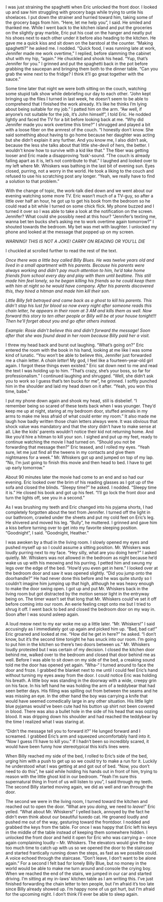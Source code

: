  I was just straining the spaghetti when Eric unlocked the front door. I looked up and saw him struggling with grocery bags while trying to untie his shoelaces. I put down the strainer and hurried toward him, taking some of the grocery bags from him. “Here, let me help you”, I said. He smiled and thanked me. While I went back to the kitchen island and put the groceries on the slightly gray marble, Eric put his coat on the hanger and neatly put his shoes next to each other under it before also heading to the kitchen. He gave me a quick kiss and sit down on the barstool at the counter. “Making spaghetti?” he asked me. I nodded. “Quick food, I was running late at work, Jennifer made me work overtime,” I replied, before slamming the cabinet shut with my hip, “again.” He chuckled and shook his head. “Yup, that’s Jennifer for you.” I grinned and put the spaghetti back in the pot before grabbing the saucepan and bringing them both to the dinner table. “Can you grab the wine next to the fridge? I think it’ll go great together with the sauce.”

Some time later that night we were both sitting on the couch, watching some stupid talk show while debriefing our day to each other. “John kept bringing up the files I turned in last week, he doesn’t seem to be able to comprehend that I finished the work already. It’s like he thinks I’m lying about being suitable for my job.” I patted him on the arm. “Aw well, if anyone’s not suitable for the job, it’s John himself”, I told Eric. He nodded lightly and faced the TV for a bit before looking back at me. “Why did Jennifer made you work overtime this time?” I shrugged and played a bit with a loose fiber on the armrest of the couch. “I honestly don’t know. She said something about having to go home because her daughter was acting but she didn’t explain it any further. And you know me, I also didn’t ask, because the less she talks about that little she-devil of hers, the better. I wouldn’t know how to survive with a kid like that.” The fiber was getting looser and Eric made a disapproving ‘tssk’-sound. “The couch is already falling apart as it is, let’s not contribute to that.” I laughed and looked over to my left where Mr. Whiskers was bathing in the last bit of evening sun. Eyes closed, purring, not a worry in the world. He took a liking to the couch and refused to use his scratching post any longer. “Yeah, we really have to find a solution to that problem.” 

With the change of topic, the work-talk died down and we went about our evening watching some more TV. Eric wasn’t much of a TV-guy, so after a little over half an hour, he got up to get his book from the bedroom so he could read a bit while I turned on some chick flick. My phone buzzed and I turned it over so I was able to take a look at the notification on the screen. Jennifer? What could she possibly need at this hour? “Jennifer’s texting me, wanna bet ten bucks she’s asking me to work overtime again tomorrow?” I shouted towards the bedroom. My bet was met with laughter. I unlocked my phone and looked at the message that popped up on my screen.

*WARNING! THIS IS NOT A JOKE! CARRY ON READING OR YOU’LL DIE*

I chuckled at scrolled further to read the rest of the text.

*Once there was a little boy called Billy Blues. He was twelve years old and lived in a small apartment with his parents. Because his parents were always working and didn’t pay much attention to him, he’d take home friends from school every day and play with them until bedtime. This still made him feel lonely, so he began killing his friends so he could keep them with him at night so he would have company. After his parents discovered this, they hired a hitman and made him kill their son.*

*Little Billy felt betrayed and came back as a ghost to kill his parents. This didn’t stop his lust for blood so now every night after someone reads this chain letter, he appears in their room at 3 AM and kills them as well. Now forward this story to ten other people or Billy will be at your house tonight!!! Then he’ll forget about you and go after others instead.*

*Example: Rosie didn’t believe this and didn’t forward the message! Soon after that she was found dead in her room because Billy paid her a visit.*

I threw my head back and burst out laughing. “What’s going on?” Eric entered the room with the book in his hand, looking at me like I was some kind of lunatic. “You won’t be able to believe this, Jennifer just forwarded me a chain letter. A c*hain letter*! My god, I feel like a fourteen-year-old girl again. I forgot these things even existed.” Eric sat down next to me and read the text I was holding up to him. “That’s crazy, she’s your boss, so far for professionalism.” I continued laughing and shrugged. “Well, she didn’t ask you to work so I guess that’s ten bucks for me”, he grinned. I softly punched him in the shoulder and laid my head down on it after. “Yeah, you won this time, babe.” 

I put my phone down again and shook my head, still is disbelief. “I remember being so scared of these texts back when I was younger. They’d keep me up at night, staring at my bedroom door, stuffed animals in my arms to make me less afraid of what could enter my room.” It also made me laugh how badly written those chain letters always were. It was obvious that shock value was mandatory and that the story didn’t have to make sense at all. Like the kids’ parents wouldn’t notice their kid not returning home. And like you’d hire a hitman to kill your son. I sighed and put up my feet, ready to continue watching the movie I had turned on. “Should you not be forwarding that message then?” Eric teased, and I rolled my eyes. “Yeah sure, let me just find all the tweens in my contacts and give them nightmares for a week.” Mr. Whiskers got up and jumped on top of my lap. “No, I’m just going to finish this movie and then head to bed. I have to get up early tomorrow.”

About 90 minutes later the movie had come to an end and so had our evening. Eric looked over the brim of his reading glasses as I got up of the sofa and closed the blinds. “Sleepy time?” he asked. I nodded. “Sleepy time it is.” He closed his book and got up his feet. “I’ll go lock the front door and turn the lights off, see you in a second.”

As I was brushing my teeth and Eric changed into his pyjama shorts, I had completely forgotten about the text from Jennifer. I turned off the light in our bathroom, crawled under the sheets and put my cold feet on Eric’s leg. He shivered and moved his leg. “Bully”, he muttered. I grinned and gave him a kiss before turning over to get into my favorite sleeping position. “Goodnight”, I said. “Goodnight, Heather.”

I was awoken by a thud in the living room. I slowly opened my eyes and pushed myself up so I could assume a sitting position. Mr. Whiskers was loudly purring next to my face. “Hey silly, what are you doing here?” I asked quietly. Mr. Whiskers was not allowed in the bedroom as night because he’d wake us up with his meowing and his purring. I petted him and swung my legs over the edge of the bed. “How’d you even get in here.” I looked over at the bedroom door and saw it was opened slightly. “Did you jump onto the doorhandle?” He had never done this before and he was quite sturdy so I couldn’t imagine him jumping up that high, although he was heavy enough to make the door swing open. I got up and put Mr. Whiskers back in the living room but got distracted by the motion sensor light in the entryway being on. The timer wasn’t set that long that Mr. Whiskers could’ve set it off before coming into our room. An eerie feeling crept onto me but I tried to shrug it off. I went back to bed and closed the bedroom door on my way in. Soon after I was sound asleep again. 

A loud meow next to my ear woke me up a little later. “Mr. Whiskers!” I said accusingly as I immediately got up again and picked him up. “Bad, bad cat!” Eric groaned and looked at me. “How did he get in here?” he asked. “I don’t know, but it’s the second time tonight he has snuck into our room. I’m going to put him in the kitchen so there’s two doors between us.” Mr. Whiskers loudly protested but I was certain of my decision. I closed the kitchen door behind me, walked over to the bedroom and closed that door behind me as well. Before I was able to sit down on my side of the bed, a creaking sound told me the door has opened yet again. “Wha-“ I turned around to face the door and froze. I grabbed the blanket next to me until I could feel Eric’s hand without turning my eyes away from the door. I could notice Eric was holding his breath. A little boy was standing in the doorway with a wide, creepy grin on his face. In his left hand he was holding the arm of a teddybear that had seen better days. His filling was spilling out from between the seams and he was missing an eye. In the other hand the boy was carrying a knife that would have seemed comedically large in any other situation.  His little light blue pyjamas would’ve been cute had his button up shirt not been covered in blood. There was also a bullet hole in the side of his head that was oozing blood. It was dripping down his shoulder and had reached the teddybear by the time I realized what I was staring at. 

“Didn’t the message tell you to forward it?” He lunged forward and I screamed. I grabbed Eric’s arm and squeezed uncomfortably hard into it. “Now I guess I’ll have to kill you.” If I hadn’t been so incredibly scared, it would have been funny how stereotypical this kid’s lines were. 

When Billy reached my side of the bed, I rolled to Eric’s side of the bed, urging him with a push to get up so we could try to make a run for it. Luckily he understood what I was getting at and got out of bed. “Now, you don’t need to do this”, he said while holding his hands out in front of him, trying to reason with the little ghost kid in our bedroom. “Yeah I’m sure this supernatural thing in front of us will listen to you”, I said through my teeth. The second Billy started moving again, we did as well and ran through the door. 

The second we were in the living room, I turned toward the kitchen and reached out to open the door. “What are you *doing*, we need to *leave*!” Eric yelled. “What about Mr. Whiskers!” I yelled back, annoyed by the fact he didn’t even think about our beautiful tuxedo cat. He groaned loudly and pushed me out of the way, gesturing toward the frontdoor. I nodded and grabbed the keys from the table. For once I was happy that Eric left his keys in the middle of the table instead of keeping them somewhere hidden. I unlocked the front door and held it open for Eric who was carrying a – once again complaining loudly – Mr. Whiskers. The elevators would give the boy too much time to catch up with us so we opened the door to the staircase and started frantically running down the steps, as fast as we possible could. A voice echoed through the staircase. “Don’t leave, I don’t want to be alone again.” For a second I felt bad for lonely Billy Blue, but no money in the world would be able to make me turn around and console the crying boy. When we reached the end of the stairs, we jumped in our car and started driving. I’m sitting at my in-laws’ kitchen table as I am writing this. I’ve just finished forwarding the chain letter to ten people, but I’m afraid it’s too late since Billy already showed up. I’m happy none of us got hurt, but I’m afraid for the upcoming night. I don’t think I’ll ever be able to sleep again.